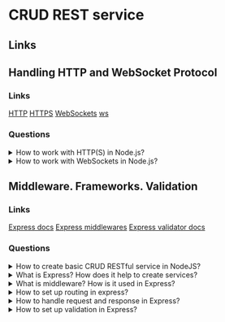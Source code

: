 # CRUD REST service

## Links

## Handling HTTP and WebSocket Protocol

### Links
[HTTP](https://nodejs.org/api/http.html)
[HTTPS](https://nodejs.org/api/https.html)
[WebSockets](https://nodejsdev.ru/doc/websocket/)
[ws](https://www.npmjs.com/package/ws)

### Questions

<details>
  <summary>How to work with HTTP(S) in Node.js?</summary>

  It is possible to used http or https modules for creation servers (createServer) or sending requests. Moreover, when created a server with https need to set an SSL certificate. Also, it is possible to use one of the NodeJS frameworks like Express. It allows more comfortable working with requests.

    var express = require('express');
    var https = require('https');
    var http = require('http');
    var fs = require('fs');
    // This line is from the Node.js HTTPS documentation.
    var options = {
    key: fs.readFileSync('test/fixtures/keys/agent2-key.pem'),
    cert: fs.readFileSync('test/fixtures/keys/agent2-cert.cert')
    }; // Create a service (the app object is just a callback).
    var app = express();
    // Create an HTTP service.
    http.createServer(app).listen(80);
    // Create an HTTPS service identical to the HTTP service.
    https.createServer(options, app).listen(443);

</details>

<details>
  <summary>How to work with WebSockets in Node.js?</summary>

  Firstly about WebSocket. WebSocket is a data transfer protocol. It bases on TCP protocol and allows to send messages between client and server in real-time.
  For the creation of a connection, the client-side sends a request with special headers Upgrade and Connection, and the server-side decides to create or not.
  Both server and client intercept two types of frames:
  
  * data frames;
  * connection frames.
  
  So, It is possible to use WebSockets in NodeJS with external packages as ws or socket.io.

</details>

## Middleware. Frameworks. Validation

### Links
[Express docs](https://expressjs.com)
[Express middlewares](http://expressjs.com/en/guide/using-middleware.html#middleware.application)
[Express validator docs](https://express-validator.github.io/docs/)

### Questions

<details>
  <summary>How to create basic CRUD RESTful service in NodeJS?</summary>

  Firstly, to create and install dependencies for the application.
  Secondly, create one of the variants of the servers(HTTP, HTTPS or HTTP2).
  Next step, creation of an API. Into RESTful API is possible to use HTTP headers and paths for indication of what operation is.
  For example, imagine that we have a CRUD RESTful API for working with users' profiles. In this case, creating the following endpoints:

    GET: /users -> get full list of users;
    GET: /user/{id} -> get user by id;
    POST: /users -> create new one user;
    PUT: /user/{id} -> update user data;
    DELETE: /user/{id} -> delete user;

  So, request artefacts describe what operation will have been using. Moreover, it is possible to use one of the NodeJS frameworks like Express, Nest, etc.

</details>

<details>
  <summary>What is Express? How does it help to create services?</summary>

  Express is a minimal and flexible Node.js web application framework that provides a robust set of features for web and mobile applications. Many popular frameworks use Express as a base of their functionality (NestJS, Kraken, etc.).
  Express allows functionality that manages request processing more comfortable than the native way. Moreover, express has additional libraries that decrease his opportunity, for example, body-parser, etc. Express is effective for working with RESTful API.

</details>

<details>
  <summary>What is middleware? How is it used in Express?</summary>

  Middleware is a function that has access to the request and the response objects and the next middleware function from the application request-response cycle.
  Middleware functions can perform the following tasks:
  
  * Execute any code.
  * Make changes to the request and the response objects.
  * End the request-response cycle.
  * Call the next middleware function in the stack.
  
  An Express application can use the following types of middleware:
  
  Application-level middleware: middleware that works on the application level, for example:
	
    var express = require('express')
	  var app = express()
	  app.use(function (req, res, next) {
  		console.log('Time:', Date.now())
  		next()
	  });
  
  Router-level middleware: middleware that works on the router level, for example:
	  
    var express = require('express')
	  var app = express()
	  var router = express.Router()
	  router.use(function (req, res, next) {
  		  console.log('Time:', Date.now())
  		  next()
	  });
	  app.use(router);

  Error-handling middleware: middleware that has an error object in the arguments, for example:
	
    app.use(function (err, req, res, next) {
  		  console.error(err.stack)
  		  res.status(500).send('Something broke!')
	  });

  Built-in middleware: middleware that moved into external libraries from 4.16.0+ express version, for example, express.static.

  Third-party middleware.

</details>

<details>
  <summary>How to set up routing in express?</summary>
  
  Express has a few functions like .use, .get, .post, etc. that allows setting paths and middlewares.

</details>

<details>
  <summary>How to handle request and response in Express?</summary>

  Each middleware has request and response objects and can work with them. Moreover, there is a next callback that allows moving to the next one.

</details>

<details>
  <summary>How to set up validation in Express?</summary>

  It is possible to create middleware that will check data. Moreover, it is possible to use one of the validation libraries. For example, the express-validation library allows using powerful functionality for the creation of effective validation handling.

</details>
